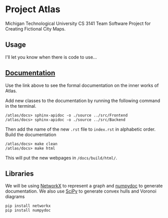 # Project Atlas
Michigan Technological University CS 3141 Team Software Project for Creating Fictional City Maps.

## Usage
I'll let you know when there is code to use...

## [Documentation](https://classdb.it.mtu.edu/~mjschwen/docs/atlas/index.html)
Use the link above to see the formal documentation on the inner works of Atlas.

Add new classes to the documentation by running the following command in the terminal.
```
/atlas/docs> sphinx-apidoc -o ./source ../src/Frontend
/atlas/docs> sphinx-apidoc -o ./source ../src/Backend
```
Then add the name of the new `.rst` file to `index.rst` in alphabetic order.
Build the documentation
```
/atlas/docs> make clean
/atlas/docs> make html
```
This will put the new webpages in `/docs/build/html/`.

## Libraries
We will be using [NetworkX](https://networkx.org/) to represent a graph and [numpydoc](https://numpydoc.readthedocs.io/en/latest/index.html) to generate documentation.
We also use [SciPy](https://docs.scipy.org/doc/scipy/reference/index.html) to generate convex hulls and Voronoi diagrams
```
pip install networkx
pip install numpydoc
```
